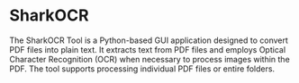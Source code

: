 # SharkOCR
The SharkOCR Tool is a Python-based GUI application designed to convert PDF files into plain text. It extracts text from PDF files and employs Optical Character Recognition (OCR) when necessary to process images within the PDF. The tool supports processing individual PDF files or entire folders.

